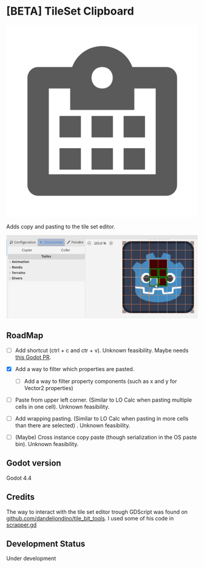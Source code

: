 # [BETA] TileSet Clipboard

![Addon's icon](/icon.svg)

Adds copy and pasting to the tile set editor.

![Copying and pasting 4 tiles in a TileSet](/addons/tile_set_clipboard.editor/.assets_for_readme/copy_paste.gif)


## RoadMap

- [ ] Add shortcut (ctrl + c and ctr + v). Unknown feasibility. Maybe needs [this Godot PR](https://github.com/godotengine/godot/pull/102807).
- [x] Add a way to filter which properties are pasted.
  - [ ] Add a way to filter property components (such as x and y for Vector2 properties)
- [ ] Paste from upper left corner. (Similar to LO Calc when pasting multiple cells in one cell). Unknown feasibility.
- [ ] Add wrapping pasting. (Similar to LO Calc when pasting in more cells than there are selected) . Unknown feasibility.
- [ ] (Maybe) Cross instance copy paste (though serialization in the OS paste bin). Unknown feasibility.


## Godot version

Godot 4.4


## Credits

The way to interact with the tile set editor trough GDScript was found on
[github.com/dandeliondino/tile_bit_tools](https://github.com/dandeliondino/tile_bit_tools/).
I used some of his code in [scrapper.gd](/addons/tile_set_clipboard.editor/scrapper.gd)


## Development Status

Under development
